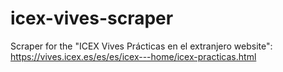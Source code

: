 # icex-vives-scraper
Scraper for the "ICEX Vives Prácticas en el extranjero website": https://vives.icex.es/es/es/icex---home/icex-practicas.html
